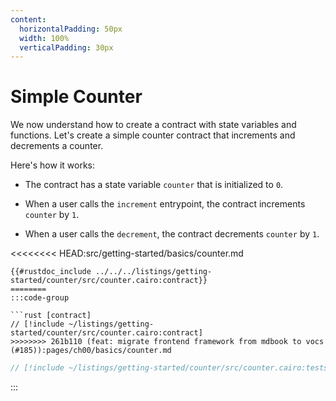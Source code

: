 ```yaml
---
content:
  horizontalPadding: 50px
  width: 100%
  verticalPadding: 30px
---
```


# Simple Counter

We now understand how to create a contract with state variables and functions. Let's create a simple counter contract that increments and decrements a counter.

Here's how it works:

- The contract has a state variable `counter` that is initialized to `0`.

- When a user calls the `increment` entrypoint, the contract increments `counter` by `1`.

- When a user calls the `decrement`, the contract decrements `counter` by `1`.

<<<<<<<< HEAD:src/getting-started/basics/counter.md
```cairo
{{#rustdoc_include ../../../listings/getting-started/counter/src/counter.cairo:contract}}
========
:::code-group

```rust [contract]
// [!include ~/listings/getting-started/counter/src/counter.cairo:contract]
>>>>>>>> 261b110 (feat: migrate frontend framework from mdbook to vocs  (#185)):pages/ch00/basics/counter.md
```

```rust [tests]
// [!include ~/listings/getting-started/counter/src/counter.cairo:tests]
```

:::
